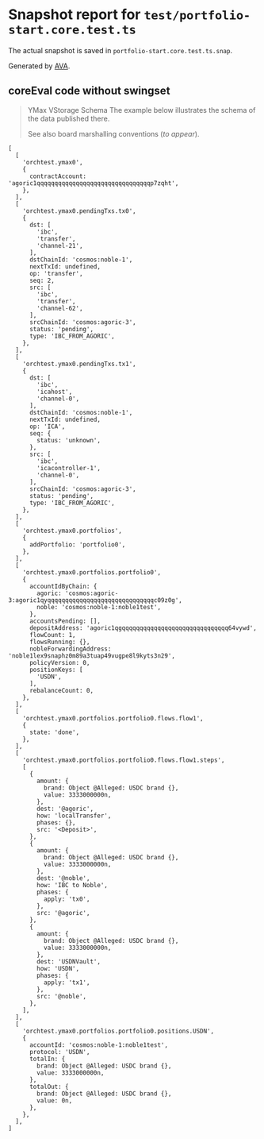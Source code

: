 # Snapshot report for `test/portfolio-start.core.test.ts`

The actual snapshot is saved in `portfolio-start.core.test.ts.snap`.

Generated by [AVA](https://avajs.dev).

## coreEval code without swingset

> YMax VStorage Schema
> The example below illustrates the schema of the data published there.
> 
> See also board marshalling conventions (_to appear_).

    [
      [
        'orchtest.ymax0',
        {
          contractAccount: 'agoric1qqqqqqqqqqqqqqqqqqqqqqqqqqqqqqqqp7zqht',
        },
      ],
      [
        'orchtest.ymax0.pendingTxs.tx0',
        {
          dst: [
            'ibc',
            'transfer',
            'channel-21',
          ],
          dstChainId: 'cosmos:noble-1',
          nextTxId: undefined,
          op: 'transfer',
          seq: 2,
          src: [
            'ibc',
            'transfer',
            'channel-62',
          ],
          srcChainId: 'cosmos:agoric-3',
          status: 'pending',
          type: 'IBC_FROM_AGORIC',
        },
      ],
      [
        'orchtest.ymax0.pendingTxs.tx1',
        {
          dst: [
            'ibc',
            'icahost',
            'channel-0',
          ],
          dstChainId: 'cosmos:noble-1',
          nextTxId: undefined,
          op: 'ICA',
          seq: {
            status: 'unknown',
          },
          src: [
            'ibc',
            'icacontroller-1',
            'channel-0',
          ],
          srcChainId: 'cosmos:agoric-3',
          status: 'pending',
          type: 'IBC_FROM_AGORIC',
        },
      ],
      [
        'orchtest.ymax0.portfolios',
        {
          addPortfolio: 'portfolio0',
        },
      ],
      [
        'orchtest.ymax0.portfolios.portfolio0',
        {
          accountIdByChain: {
            agoric: 'cosmos:agoric-3:agoric1qyqqqqqqqqqqqqqqqqqqqqqqqqqqqqqqc09z0g',
            noble: 'cosmos:noble-1:noble1test',
          },
          accountsPending: [],
          depositAddress: 'agoric1qgqqqqqqqqqqqqqqqqqqqqqqqqqqqqqq64vywd',
          flowCount: 1,
          flowsRunning: {},
          nobleForwardingAddress: 'noble1lex9snaphz0m89a3tuap49vugpe8l9kyts3n29',
          policyVersion: 0,
          positionKeys: [
            'USDN',
          ],
          rebalanceCount: 0,
        },
      ],
      [
        'orchtest.ymax0.portfolios.portfolio0.flows.flow1',
        {
          state: 'done',
        },
      ],
      [
        'orchtest.ymax0.portfolios.portfolio0.flows.flow1.steps',
        [
          {
            amount: {
              brand: Object @Alleged: USDC brand {},
              value: 3333000000n,
            },
            dest: '@agoric',
            how: 'localTransfer',
            phases: {},
            src: '<Deposit>',
          },
          {
            amount: {
              brand: Object @Alleged: USDC brand {},
              value: 3333000000n,
            },
            dest: '@noble',
            how: 'IBC to Noble',
            phases: {
              apply: 'tx0',
            },
            src: '@agoric',
          },
          {
            amount: {
              brand: Object @Alleged: USDC brand {},
              value: 3333000000n,
            },
            dest: 'USDNVault',
            how: 'USDN',
            phases: {
              apply: 'tx1',
            },
            src: '@noble',
          },
        ],
      ],
      [
        'orchtest.ymax0.portfolios.portfolio0.positions.USDN',
        {
          accountId: 'cosmos:noble-1:noble1test',
          protocol: 'USDN',
          totalIn: {
            brand: Object @Alleged: USDC brand {},
            value: 3333000000n,
          },
          totalOut: {
            brand: Object @Alleged: USDC brand {},
            value: 0n,
          },
        },
      ],
    ]
